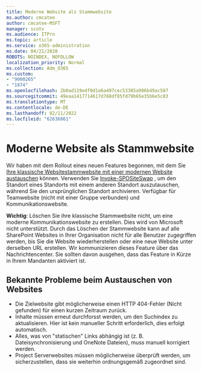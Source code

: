 ```yaml
---
title: Moderne Website als Stammwebsite
ms.author: cmcatee
author: cmcatee-MSFT
manager: scotv
ms.audience: ITPro
ms.topic: article
ms.service: o365-administration
ms.date: 04/21/2020
ROBOTS: NOINDEX, NOFOLLOW
localization_priority: Normal
ms.collection: Adm_O365
ms.custom:
- "9000265"
- "1874"
ms.openlocfilehash: 2b0ad119edf0d1e6a497cec53385a906b49ac587
ms.sourcegitcommit: 49eaa1417714617d768df85fd79b65e35b6e5c83
ms.translationtype: MT
ms.contentlocale: de-DE
ms.lasthandoff: 02/11/2022
ms.locfileid: "62636861"
---
```

# <a name="modern-site-as-root-site"></a>Moderne Website als Stammwebsite

Wir haben mit dem Rollout eines neuen Features begonnen, mit dem Sie [Ihre klassische Websitestammwebsite mit einer modernen Website austauschen](https://docs.microsoft.com/sharepoint/modern-root-site) können. Verwenden Sie [Invoke-SPOSiteSwap](https://docs.microsoft.com/powershell/module/sharepoint-online/invoke-spositeswap?view=sharepoint-ps&preserve-view=true) , um den Standort eines Standorts mit einem anderen Standort auszutauschen, während Sie den ursprünglichen Standort archivieren. Verfügbar für Teamwebsite (nicht mit einer Gruppe verbunden) und Kommunikationswebsite.

**Wichtig**: Löschen Sie ihre klassische Stammwebsite nicht, um eine moderne Kommunikationswebsite zu erstellen. Dies wird von Microsoft nicht unterstützt. Durch das Löschen der Stammwebsite kann auf alle SharePoint Websites in Ihrer Organisation nicht für alle Benutzer zugegriffen werden, bis Sie die Website wiederherstellen oder eine neue Website unter derselben URL erstellen. Wir kommunizieren dieses Feature über das Nachrichtencenter. Sie sollten davon ausgehen, dass das Feature in Kürze in Ihrem Mandanten aktiviert ist.

## <a name="known-issues-with-swapping-sites"></a>Bekannte Probleme beim Austauschen von Websites
- Die Zielwebsite gibt möglicherweise einen HTTP 404-Fehler (Nicht gefunden) für einen kurzen Zeitraum zurück.
- Inhalte müssen erneut durchforsst werden, um den Suchindex zu aktualisieren. Hier ist kein manueller Schritt erforderlich, dies erfolgt automatisch.
- Alles, was von "statischen" Links abhängig ist (z. B. Dateisynchronisierung und OneNote Dateien), muss manuell korrigiert werden.
- Project Serverwebsites müssen möglicherweise überprüft werden, um sicherzustellen, dass sie weiterhin ordnungsgemäß zugeordnet sind. 
